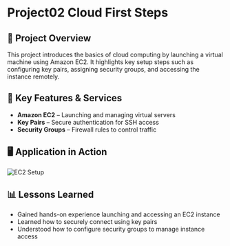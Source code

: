 # Project02 Cloud First Steps

## 📌 Project Overview
This project introduces the basics of cloud computing by launching a virtual machine using Amazon EC2. It highlights key setup steps such as configuring key pairs, assigning security groups, and accessing the instance remotely.

## 🚀 Key Features & Services
- **Amazon EC2** – Launching and managing virtual servers
- **Key Pairs** – Secure authentication for SSH access
- **Security Groups** – Firewall rules to control traffic

## 🖥️ Application in Action
![EC2 Setup](p1-1.png)

## 📊 Lessons Learned
- Gained hands-on experience launching and accessing an EC2 instance
- Learned how to securely connect using key pairs
- Understood how to configure security groups to manage instance access

